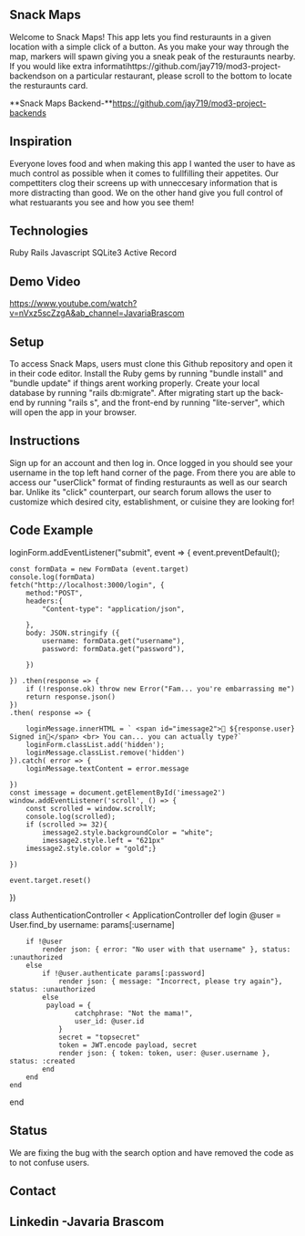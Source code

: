 ## Snack Maps
Welcome to Snack Maps! This app lets you find resturaunts in a given location with a simple click of a button. As you make your way through the map, markers will spawn giving you a sneak peak of the resturaunts nearby. If you would like extra informatihttps://github.com/jay719/mod3-project-backendson on a particular restaurant, please scroll to the bottom to locate the resturaunts card.

**Snack Maps Backend-**https://github.com/jay719/mod3-project-backends
## Inspiration
Everyone loves food and when making this app I wanted the user to have as much control as possible when it comes to fullfilling their appetites. Our compettiters clog their screens up with unneccesary information that is more distracting than good. We on the other hand give you full control of what restuarants you see and how you see them!

## Technologies
Ruby
Rails
Javascript
SQLite3
Active Record

## Demo Video
https://www.youtube.com/watch?v=nVxz5scZzgA&ab_channel=JavariaBrascom

## Setup
To access Snack Maps, users must clone this Github repository and open it in their code editor.
Install the Ruby gems by running "bundle install" and "bundle update" if things arent working properly.
Create your local database by running "rails db:migrate".
After migrating start up the back-end by running "rails s", and the front-end by running "lite-server", which will open the app in your browser.

## Instructions
Sign up for an account and then log in. Once logged in you should see your username in the top left hand corner of the page. From there you are able to access our "userClick" format of finding resturaunts as well as our search bar. Unlike its "click" counterpart, our search forum allows the user to customize which desired city, establishment, or cuisine they are looking for!

## Code Example
loginForm.addEventListener("submit", event => {
    event.preventDefault();
    
    const formData = new FormData (event.target)
    console.log(formData)
    fetch("http://localhost:3000/login", {
        method:"POST",
        headers:{
            "Content-type": "application/json",

        },
        body: JSON.stringify ({
            username: formData.get("username"),
            password: formData.get("password"),
    
        })

    }) .then(response => {
        if (!response.ok) throw new Error("Fam... you're embarrassing me")
        return response.json()
    })
    .then( response => {
        
        loginMessage.innerHTML = ` <span id="imessage2">🐐 ${response.user} Signed in🐐</span> <br> You can... you can actually type?`
        loginForm.classList.add('hidden');
        loginMessage.classList.remove('hidden')
    }).catch( error => {
        loginMessage.textContent = error.message
        
    })
    const imessage = document.getElementById('imessage2')
    window.addEventListener('scroll', () => {
        const scrolled = window.scrollY;
        console.log(scrolled);
        if (scrolled >= 32){
            imessage2.style.backgroundColor = "white"; 
            imessage2.style.left = "621px"
        imessage2.style.color = "gold";}
        
    })
    
    event.target.reset()
})   

class AuthenticationController < ApplicationController
    def login
        @user = User.find_by username: params[:username]

        if !@user 
            render json: { error: "No user with that username" }, status: :unauthorized
        else 
            if !@user.authenticate params[:password]
                render json: { message: "Incorrect, please try again"}, status: :unauthorized
            else
             payload = {
                    catchphrase: "Not the mama!",
                    user_id: @user.id
                }
                secret = "topsecret"
                token = JWT.encode payload, secret
                render json: { token: token, user: @user.username }, status: :created
            end
        end
    end
end

       
## Status
We are fixing the bug with the search option and have removed the code as to not confuse users.
## Contact
## Linkedin -Javaria Brascom
